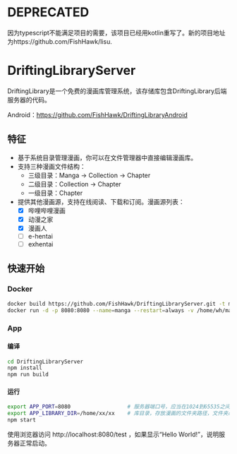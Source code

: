 # DEPRECATED

因为typescript不能满足项目的需要，该项目已经用kotlin重写了。新的项目地址为https://github.com/FishHawk/lisu.

# DriftingLibraryServer

DriftingLibrary是一个免费的漫画库管理系统，该存储库包含DriftingLibrary后端服务器的代码。

Android：https://github.com/FishHawk/DriftingLibraryAndroid

## 特征

- 基于系统目录管理漫画，你可以在文件管理器中直接编辑漫画库。
- 支持三种漫画文件结构：
  - 三级目录：Manga -> Collection -> Chapter
  - 二级目录：Collection -> Chapter
  - 一级目录：Chapter
- 提供其他漫画源，支持在线阅读、下载和订阅。漫画源列表：
  - [x] 哔哩哔哩漫画
  - [x] 动漫之家
  - [x] 漫画人
  - [ ] e-hentai
  - [ ] exhentai

## 快速开始

### Docker

```bash
docker build https://github.com/FishHawk/DriftingLibraryServer.git -t manga:latest
docker run -d -p 8080:8080 --name=manga --restart=always -v /home/wh/manga:/data manga:latest
```

### App

#### 编译

```bash
cd DriftingLibraryServer
npm install
npm run build
```

#### 运行

```bash
export APP_PORT=8080                  # 服务器端口号，应当在1024到65535之间，例如8080。
export APP_LIBRARY_DIR=/home/xx/xx    # 库目录，存放漫画的文件夹路径，文件夹必须存在。
npm start
```

使用浏览器访问 http://localhost:8080/test ，如果显示“Hello World!”，说明服务器正常启动。
